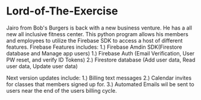 # Lord-of-The-Exercise
Jairo from Bob's Burgers is back with a new business venture. He has a all new all inclusive fitness center. This python program allows his members and employees to utilize the Firebase SDK to access a host of different features.
Firebase Features includes:
1.) Firebase Amdin SDK(Firestore database and Manage app users)
1.) Firebase Auth (Email Verification, User PW reset, and verify ID Tokens)
2.) Firestore database (Add user data, Read user data, Update user data)

Next version updates include:
1.) Billing text messages
2.) Calendar invites for classes that members signed up for. 
3.) Automated Emails wil be sent to users near the end of the users billing cycle.
